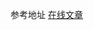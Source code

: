 
参考地址 <a target="_blank" href="http://www.cnblogs.com/ranyonsue/p/5984001.html" > 在线文章 </a>


















